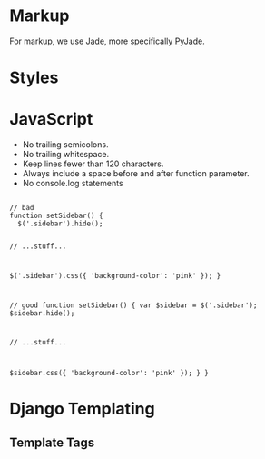 # Markup 
For markup, we use [Jade](http://jade-lang.com/), more specifically [PyJade](https://github.com/syrusakbary/pyjade).

# Styles
# JavaScript
* No trailing semicolons.
* No trailing whitespace.
* Keep lines fewer than 120 characters.
* Always include a space before and after function parameter.
* No console.log statements

<code>
// bad
function setSidebar() {
  $('.sidebar').hide();

  // ...stuff...

  $('.sidebar').css({
    'background-color': 'pink'
  });
}

// good
function setSidebar() {
  var $sidebar = $('.sidebar');
  $sidebar.hide();

  // ...stuff...

  $sidebar.css({
    'background-color': 'pink'
  });
}
}
</code>

# Django Templating
## Template Tags